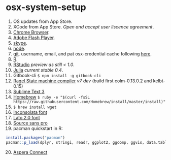 # osx-system-setup

1. OS updates from App Store.
2. XCode from App Store. _Open and accept user liscence agreement_.
3. [Chrome Browser](https://www.google.com/chrome/).
4. [Adobe Flash Player](https://get.adobe.com/flashplayer/).
5. [skype](http://www.skype.com).
6. [node](https://nodejs.org/en/).
7. [git](https://git-scm.com/downloads). username, email, and pat osx-credential cache following [here](https://help.github.com/articles/set-up-git/).
8. [R](https://cran.r-project.org).
9. [RStudio](https://www.rstudio.com/products/rstudio/download/preview/) _preview as still < 1.0_.
10. [Julia](http://julialang.org/downloads/) _current stable 0.4_.
11. Gitbook-cli `$ npm install -g gitbook-cli`
12. [Ragel State machine compiler](https://www.colm.net/open-source/ragel/) _v7 dev_ (build first colm-0.13.0.2 and kelbt-0.15)
13. [Sublime Text 3](http://www.sublimetext.com/3)
14. [Homebrew](http://brew.sh) `$ ruby -e "$(curl -fsSL https://raw.githubusercontent.com/Homebrew/install/master/install)"`
15. `$ brew install wget`
16. [Inconsolata font](http://www.levien.com/type/myfonts/inconsolata.html)
17. [Lato 2.0 font](http://www.latofonts.com/lato-free-fonts/)
18. [Source sans pro](https://www.google.com/fonts#UsePlace:use/Collection:Source+Sans+Pro)
19. pacman quickstart in R:

  ```r
  install.packages("pacman")
  pacman::p_load(dplyr, stringi, readr, ggplot2, ggcomp, ggvis, data.table)
  ```
20. [Aspera Connect](http://downloads.asperasoft.com/connect2/)

